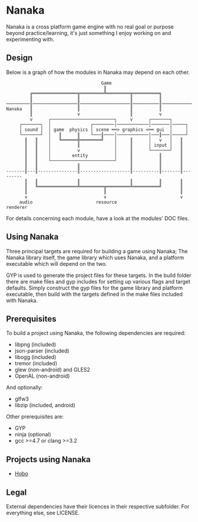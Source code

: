 Nanaka
======

Nanaka is a cross platform game engine with no real goal or purpose beyond practice/learning, it's just something I enjoy working on and experimenting with.

Design
------

Below is a graph of how the modules in Nanaka may depend on each other.

                                        Game
                                         ║
             ╔═════════════════╦═════════╩═════════╦══════════╗
             ║                 ║                   ║          ║
    ─────────║─────────────────║───────────────────║──────────║─────────────────
    Nanaka   ║                 ║                   ║          ║
             ║                 v                   ║          v
             v      ┌────────────────────────┐     v      ┌───────┐
         ┌───────┐  │               ┌────────│────────────│───────│─────┐
         │ sound │  │ game  physics │ scene ══> graphics <══ gui  │     │
         └───────┘  │   ║      ║    └───║────│────────────│───║───│─────┘
           ║   ║    │   ╚══════╬════════╝    │     ║      │   v   │   ║
           ║   ║    │          ║             │     ║      │ input │   ║
           ║   ║    │          v             │     ║      └───────┘   ║
           ║   ║    │        entity          │     ║          ║       ║
           ║   ║    └────────────────────────┘     ║          ║       ║
           ║   ║               ║                   ║          ║       ║
    -------║---║---------------║-------------------║----------║-------║---------
           ║   ║               ║                   ║          ║       ║
           ║   ╚═══════════════╩═════════╦═════════╩══════════╝       ║
           ║                             ║                            ║
           v                             v                            v
         audio                        resource                     renderer

For details concerning each module, have a look at the modules' DOC files.

Using Nanaka
------------

Three principal targets are required for building a game using Nanaka; The Nanaka library itself, the game library which uses Nanaka, and a platform executable which will depend on the two.

GYP is used to generate the project files for these targets. In the build folder there are make files and gyp includes for setting up various flags and target defaults. Simply construct the gyp files for the game library and platform executable, then build with the targets defined in the make files included with Nanaka.

Prerequisites
-------------

To build a project using Nanaka, the following dependencies are required:

* libpng (included)
* json-parser (included)
* libogg (included)
* tremor (included)
* glew (non-android) and GLES2
* OpenAL (non-android)

And optionally:

* glfw3
* libzip (included, android)

Other prerequisites are:

* GYP
* ninja (optional)
* gcc >=4.7 or clang >=3.2

Projects using Nanaka
---------------------

* [Hobo](https://github.com/mathall/hobo/ "Hobo")

Legal
-----

External dependencies have their licences in their respective subfolder. For everything else, see LICENSE.
